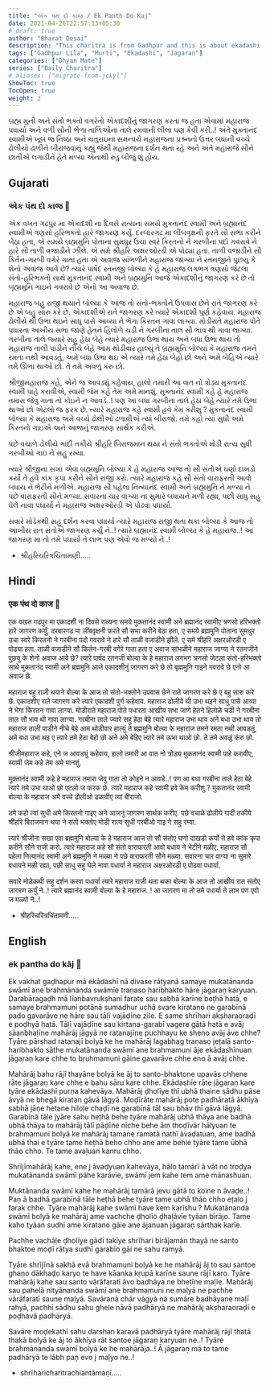 ```yaml
---
title: "એક પંથ દો કાજ / Ek Panth Do Kaj"
date: 2021-04-26T22:57:13+05:30
# draft: true
author: "Bharat Desai"
description: "This charitra is from Gadhpur and this is about ekadashi jagran of all saints , About lord Swaminarayan"
tags: ["Gadhpur Lila", "Murti", "Ekadashi", "Jagaran"]
categories: ["Dhyan Mate"]
series: ["Daily Charitra"]
# aliases: ["migrate-from-jekyl"]
ShowToc: true
TocOpen: true
weight: 2
---
```


બ્રહ્મ મુની અને સંતો ભક્તો વગરેતો એકાદશીનું જાગરણ કરતા જ હતા એવામાં મહારાજ પધાર્યા અને વળી સૌની ભેળા તાળિઓના તાલે રમવાની લીલા પણ કેવી કરી..! અંતે મુક્તાનંદ સ્વામીએ ખૂબ જ નિષ્ઠા અને ચતુરાઇના સમન્વયે મહારાજના પ્રશ્ર્નનો ઉત્તર બધાની વચ્ચે ઢોલીયો ઢાળીને બીરાજવાનું કહ્યું જેથી મહારાજના દર્શન થતા રહે અને અંતે મહારાજે સૌને છાતીએ લગાડીને હેતે મળ્યા એનાથી રુડુ બીજું શું હોય. 

<!--more-->

## Gujarati
### એક પંથ દો કાજ :tada:

એક વખત ગઢપુર મા એકાદશી ના દિવસે રાત્યના સમયે મુકતાનંદ સ્વામી અને બ્રહ્માનંદ સ્વામીએ ત્રણસો હરિભક્તો હારે જાગરણ કર્યું. દરબારગઢ મા લીંબવૃક્ષની ફરતે સૌ સભા કરીને બેઠા હતા, એ સમયે બ્રહ્મમુનિ પોતાના સુમધુર ઉચા સ્વરે કિરતનો ને ગરબીના પદો ગવરાવે ને હારે સૌ તાળી વજાડીને ઝીલે. એ સમે શ્રીહરિ અક્ષરઓરડી એ પોઢ્યા હતા. તાળી વજાડીને સૌ કિર્તન-ગરબી વગેરે ગાતા હતા એ અવાજ સાંભળીને મહારાજ જાગ્યા ને રતનજીને પુછયુ કે શેનો અવાજ આવે છે? ત્યારે પાર્ષદ રતનજી બોલ્યા કે હે મહારાજ લગભગ ત્રણસો જેટલા સંતો-હરિભક્તો સાથે મુકતાનંદ સ્વામી અને બ્રહ્મમુનિ આજે એકાદશીનું જાગરણ કરે છે તો બૃહ્મમુનિ ગાઇને ગવરાવે છે એનો આ અવાજ છે.

મહારાજ બહુ રાજી થયાને બોલ્યા કે આજ તો સંતો-ભક્તોને ઉપવાસ છેને રાતે જાગરણ કરે છે એ બહુ સારુ કરે છે. એકાદશીએ રાતે જાગરણ કરે ત્યારે એકાદશી પુર્ણ કહેવાય. મહારાજ ઢોલીયે થી ઉભા થઇને સાધુ પાસે આવ્યા ને ભેગા કિરતન ગાવા લાગ્યા. મોડીરાતે મહારાજ પોતે પધારતા આખીય સભા જાણે હેતને હિલોળે ચડી ને ગરબીના તાલ સૌ ભાવ થી ગાવા લાગ્યા. ગરબીના તાલે જ્યારે સહુ હેઠા બેહે ત્યારે મહારાજ ઉભા થાય અને બધા ઉભા થાય તો મહારાજ તાલી પાડીને નીચે બેહે આમ થોડીવાર હાલ્યું તે બ્રહ્મમુનિ બોલ્યા કે મહારાજ તમને રમતા નથી આવડતું, અમે બધા ઉભા થઇ એ ત્યારે તમે હેઠા બેહો છો અને અમે બેહિએ ત્યારે તમે ઊભા થાઓ છો. તે તમે અવળું કંરુ છો. 

શ્રીજીમહારાજ કહે, એને જ આવડ્યું કહેવાય, હાલો તમારી આ વાત નો ત્રોડ્ય મુકતાનંદ સ્વામી પાહે કરાવીએ, સ્વામી જેમ કહે તેમ અમે માનશું. 
મુક્તાનંદ સ્વામી કહે હે મહારાજ તમારા જેવુ ગાતા તો કોઇને ન આવડે..! પણ આ બધા ગરબીના તાલે હેઠા બેહે ત્યારે તમે ઉભા થાઓ છો એટલો જ ફરક છે. ત્યારે મહારાજ કહે સ્વામી હવે કેમ કરીશુ ? મુકતાનંદ સ્વામી બોલ્યા કે મહારાજ અમે વચ્ચે ઢોલીઓ ઢળાવીએ ત્યાં બીરાજો. તમે કહો ત્યાં સુધી અમે કિરતનો ગાઇએ અને આજનું જાગરણ સાર્થક કરીએ. 

પછે વચાળે ઢોલીયે ગાદી તકીયે શ્રીહરિ બિરાજમાન થયા ને સંતો ભક્તોએ મોડી રાત્ય સુધી ગરબીઓ ગાઇ ને સહુ રમ્યા. 

ત્યારે શ્રીજીના સખા એવા બ્રહ્મમુનિ બોલ્યા કે હે મહારાજ આજ તો સૌ સંતોએ ઘણો દાખડો કર્યો તે હવે કાંક કૃપા કરીને સૌને રાજી કરો. ત્યારે મહારાજ કહે સૌ સંતો વારાફરતી આવો બધાય ને ભેટીને મળીએ. મહારાજ સૌ પહેલા નિત્યાનંદ સ્વામી અને બ્રહ્મમુનિ ને મળ્યા ને પછે વારાફરતી સૌને મળ્યા. સવારના ચાર વાગ્યા ના સુમારે બધાયને મળી રહ્યા, પછી સાધુ સહુ ઘેલે નાવા પધાર્યા ને મહારાજ અક્ષરઓરડી એ પોઢવા પધાર્યા. 

સવારે મોડેકથી સહુ દર્શન કરવા પધાર્યા ત્યારે મહારાજ રાજી થતા થકા બોલ્યા કે આજ તો આખીય રાત સંતોએ જાગરણ કર્યું ને..! ત્યારે બ્રહ્માનંદ સ્વામી બોલ્યા કે હે મહારાજ..! આ જાગરણ મા તો તમે પધાર્યા તે લાભ પણ એવો જ મળ્યો ને..! 

- શ્રીહરિચરિત્રચિંતામણી.....


## Hindi
### एक पंथ दो काज :tada:

एक वखत गढपुर मा एकादशी ना दिवसे रात्यना समये मुकतानंद स्वामी अने ब्रह्मानंद स्वामीए त्रणसो हरिभक्तो हारे जागरण कर्युं. दरबारगढ मा लींबवृक्षनी फरते सौ सभा करीने बेठा हता, ए समये ब्रह्ममुनि पोताना सुमधुर उचा स्वरे किरतनो ने गरबीना पदो गवरावे ने हारे सौ ताळी वजाडीने झीले. ए समे श्रीहरि अक्षरओरडी ए पोढ्या हता. ताळी वजाडीने सौ किर्तन-गरबी वगेरे गाता हता ए अवाज सांभळीने महाराज जाग्या ने रतनजीने पुछयु के शेनो अवाज आवे छे? त्यारे पार्षद रतनजी बोल्या के हे महाराज लगभग त्रणसो जेटला संतो-हरिभक्तो साथे मुकतानंद स्वामी अने ब्रह्ममुनि आजे एकादशीनुं जागरण करे छे तो बृह्ममुनि गाइने गवरावे छे एनो आ अवाज छे.

महाराज बहु राजी थयाने बोल्या के आज तो संतो-भक्तोने उपवास छेने राते जागरण करे छे ए बहु सारु करे छे. एकादशीए राते जागरण करे त्यारे एकादशी पुर्ण कहेवाय. महाराज ढोलीये थी उभा थइने साधु पासे आव्या ने भेगा किरतन गावा लाग्या. मोडीराते महाराज पोते पधारता आखीय सभा जाणे हेतने हिलोळे चडी ने गरबीना ताल सौ भाव थी गावा लाग्या. गरबीना ताले ज्यारे सहु हेठा बेहे त्यारे महाराज उभा थाय अने बधा उभा थाय तो महाराज ताली पाडीने नीचे बेहे आम थोडीवार हाल्युं ते ब्रह्ममुनि बोल्या के महाराज तमने रमता नथी आवडतुं, अमे बधा उभा थइ ए त्यारे तमे हेठा बेहो छो अने अमे बेहिए त्यारे तमे ऊभा थाओ छो. ते तमे अवळुं कंरु छो. 

श्रीजीमहाराज कहे, एने ज आवड्युं कहेवाय, हालो तमारी आ वात नो त्रोड्य मुकतानंद स्वामी पाहे करावीए, स्वामी जेम कहे तेम अमे मानशुं. 

मुक्तानंद स्वामी कहे हे महाराज तमारा जेवु गाता तो कोइने न आवडे..! पण आ बधा गरबीना ताले हेठा बेहे त्यारे तमे उभा थाओ छो एटलो ज फरक छे. त्यारे महाराज कहे स्वामी हवे केम करीशु ? मुकतानंद स्वामी बोल्या के महाराज अमे वच्चे ढोलीओ ढळावीए त्यां बीराजो. 

तमे कहो त्यां सुधी अमे किरतनो गाइए अने आजनुं जागरण सार्थक करीए. पछे वचाळे ढोलीये गादी तकीये श्रीहरि बिराजमान थया ने संतो भक्तोए मोडी रात्य सुधी गरबीओ गाइ ने सहु रम्या. 

त्यारे श्रीजीना सखा एवा ब्रह्ममुनि बोल्या के हे महाराज आज तो सौ संतोए घणो दाखडो कर्यो ते हवे कांक कृपा करीने सौने राजी करो. त्यारे महाराज कहे सौ संतो वाराफरती आवो बधाय ने भेटीने मळीए. महाराज सौ पहेला नित्यानंद स्वामी अने ब्रह्ममुनि ने मळ्या ने पछे वाराफरती सौने मळ्या. सवारना चार वाग्या ना सुमारे बधायने मळी रह्या, पछी साधु सहु घेले नावा पधार्या ने महाराज अक्षरओरडी ए पोढवा पधार्या. 

सवारे मोडेकथी सहु दर्शन करवा पधार्या त्यारे महाराज राजी थता थका बोल्या के आज तो आखीय रात संतोए जागरण कर्युं ने..! त्यारे ब्रह्मानंद स्वामी बोल्या के हे महाराज..! आ जागरण मा तो तमे पधार्या ते लाभ पण एवो ज मळ्यो ने..! 

- श्रीहरिचरित्रचिंतामणी.....


## English
### ek pantha do kāj :tada:

Ek vakhat gaḍhapur mā ekādashī nā divase rātyanā samaye mukatānanda swāmī ane brahmānanda swāmīe traṇaso haribhakto hāre jāgaraṇ karyuan. Darabāragaḍh mā līanbavṛukṣhanī farate sau sabhā karīne beṭhā hatā, e samaye brahmamuni potānā sumadhur uchā svare kiratano ne garabīnā pado gavarāve ne hāre sau tāḷī vajāḍīne zīle. E same shrīhari akṣharaoraḍī e poḍhyā hatā. Tāḷī vajāḍīne sau kirtana-garabī vagere gātā hatā e avāj sāanbhaḷīne mahārāj jāgyā ne ratanajīne puchhayu ke sheno avāj āve chhe? Tyāre pārṣhad ratanajī bolyā ke he mahārāj lagabhag traṇaso jeṭalā santo-haribhakto sāthe mukatānanda swāmī ane brahmamuni āje ekādashīnuan jāgaraṇ kare chhe to bṛuhmamuni gāine gavarāve chhe eno ā avāj chhe. 

Mahārāj bahu rājī thayāne bolyā ke āj to santo-bhaktone upavās chhene rāte jāgaraṇ kare chhe e bahu sāru kare chhe. Ekādashīe rāte jāgaraṇ kare tyāre ekādashī purṇa kahevāya. Mahārāj ḍholīye thī ubhā thaine sādhu pāse āvyā ne bhegā kiratan gāvā lāgyā. Moḍīrāte mahārāj pote padhāratā ākhīya sabhā jāṇe hetane hiloḷe chaḍī ne garabīnā tāl sau bhāv thī gāvā lāgyā. Garabīnā tāle jyāre sahu heṭhā behe tyāre mahārāj ubhā thāya ane badhā ubhā thāya to mahārāj tālī pāḍīne nīche behe ām thoḍīvār hālyuan te brahmamuni bolyā ke mahārāj tamane ramatā nathī āvaḍatuan, ame badhā ubhā thai e tyāre tame heṭhā beho chho ane ame behie tyāre tame ūbhā thāo chho. Te tame avaḷuan kanru chho. 

Shrījīmahārāj kahe, ene j āvaḍyuan kahevāya, hālo tamārī ā vāt no troḍya mukatānanda swāmī pāhe karāvīe, swāmī jem kahe tem ame mānashuan. 

Muktānanda swāmī kahe he mahārāj tamārā jevu gātā to koine n āvaḍe..! Paṇ ā badhā garabīnā tāle heṭhā behe tyāre tame ubhā thāo chho eṭalo j farak chhe. Tyāre mahārāj kahe swāmī have kem karīshu ? Mukatānanda swāmī bolyā ke mahārāj ame vachche ḍholīo ḍhaḷāvīe tyāan bīrājo. Tame kaho tyāan sudhī ame kiratano gāie ane ājanuan jāgaraṇ sārthak karīe. 

Pachhe vachāḷe ḍholīye gādī takīye shrīhari birājamān thayā ne santo bhaktoe moḍī rātya sudhī garabīo gāi ne sahu ramyā. 

Tyāre shrījīnā sakhā evā brahmamuni bolyā ke he mahārāj āj to sau santoe ghaṇo dākhaḍo karyo te have kāanka kṛupā karīne saune rājī karo. Tyāre mahārāj kahe sau santo vārāfaratī āvo badhāya ne bheṭīne maḷīe. Mahārāj sau pahelā nityānanda swāmī ane brahmamuni ne maḷyā ne pachhe vārāfaratī saune maḷyā. Savāranā chār vāgyā nā sumāre badhāyane maḷī rahyā, pachhī sādhu sahu ghele nāvā padhāryā ne mahārāj akṣharaoraḍī e poḍhavā padhāryā. 

Savāre moḍekathī sahu darshan karavā padhāryā tyāre mahārāj rājī thatā thakā bolyā ke āj to ākhīya rāt santoe jāgaraṇ karyuan ne..! Tyāre brahmānanda swāmī bolyā ke he mahārāja..! Ā jāgaraṇ mā to tame padhāryā te lābh paṇ evo j maḷyo ne..! 

- shrīharicharitrachiantāmaṇī.....
